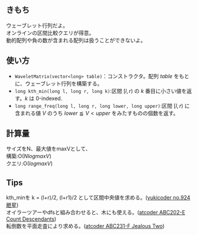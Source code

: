 ## きもち

ウェーブレット行列だよ。  
オンラインの区間比較クエリが得意。  
動的配列や負の数が含まれる配列は扱うことができないよ。  

## 使い方  
- `WaveletMatrix(vector<long> table)`：コンストラクタ。配列 $table$ をもとに、ウェーブレット行列を構築する。  
- `long kth_min(long l, long r, long k)`:区間 $[l, r)$ の $k$ 番目に小さい値を返す。$k$ は 0-indexed. 　
- `long range_freq(long l, long r, long lower, long upper)`:区間 $[l, r)$ に含まれる値 $V$ のうち $lower ≦ V < upper$ をみたすものの個数を返す。　　

## 計算量
サイズをN、最大値をmaxVとして、  
構築:$\mathrm{O}(NlogmaxV)$  
クエリ:$\mathrm{O}(logmaxV)$  

## Tips

kth_minを k = (l+r)/2, (l+r1)/2 として区間中央値を求める。([yukicoder no.924 紲星](https://yukicoder.me/problems/no/924))  
オイラーツアーやdfsと組み合わせると、木にも使える。([atcoder ABC202-E Count Descendants](https://atcoder.jp/contests/abc202/tasks/abc202_e))  
転倒数を平面走査により求める。([atcoder ABC231-F Jealous Two](https://atcoder.jp/contests/abc231/tasks/abc231_f))  
